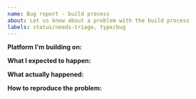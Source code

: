 ```yaml
---
name: Bug report - build process
about: Let us know about a problem with the build process
labels: status/needs-triage, type/bug
---
```


<!--
Tips:
- Please search for similar issues, including closed issues.
- - Please include details about the environment you're running in.
- - Please include any error messages you received, with any required context.

This is [a test](https://www/google.com).
-->
**Platform I'm building on:**



**What I expected to happen:**



**What actually happened:**



**How to reproduce the problem:**


